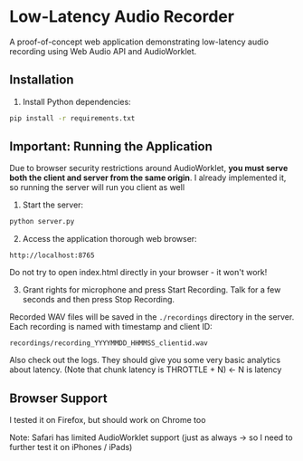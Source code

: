 # Low-Latency Audio Recorder

A proof-of-concept web application demonstrating low-latency audio recording using Web Audio API and AudioWorklet.

## Installation

1. Install Python dependencies:
```bash
pip install -r requirements.txt
```

## Important: Running the Application

Due to browser security restrictions around AudioWorklet, **you must serve both the client and server from the same origin**. I already implemented it, so running the server will run you client as well 

1. Start the server:
```bash
python server.py
```

2. Access the application thorough web browser:
```
http://localhost:8765
```

Do not try to open index.html directly in your browser - it won't work!

3. Grant rights for microphone and press Start Recording. Talk for a few seconds and then press Stop Recording. 

Recorded WAV files will be saved in the `./recordings` directory in the server. Each recording is named with timestamp and client ID:
```
recordings/recording_YYYYMMDD_HHMMSS_clientid.wav
```

Also check out the logs. They should give you some very basic analytics about latency. (Note that chunk latency is THROTTLE + N) <- N is latency

## Browser Support

I tested it on Firefox, but should work on Chrome too

Note: Safari has limited AudioWorklet support (just as always -> so I need to further test it on iPhones / iPads)

